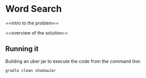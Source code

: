 # Word Search

==intro to the problem==

==overview of the solution==



## Running it

Building an uber jar to execute the code from the command line: 

```sh
gradle clean shadowJar
```

